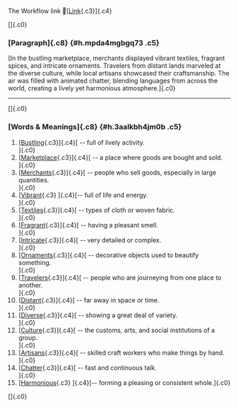 The Workflow link
👏[[Link](https://www.google.com/url?q=http://www.google.com&sa=D&source=editors&ust=1758324014606994&usg=AOvVaw1xUc_6kDIT_1SxESko8VYY){.c3}]{.c4}

[]{.c0}

### [Paragraph]{.c8} {#h.mpda4mgbgq73 .c5}

[In the bustling marketplace, merchants displayed vibrant textiles,
fragrant spices, and intricate ornaments. Travelers from distant lands
marveled at the diverse culture, while local artisans showcased their
craftsmanship. The air was filled with animated chatter, blending
languages from across the world, creating a lively yet harmonious
atmosphere.]{.c0}

------------------------------------------------------------------------

[]{.c0}

### [Words & Meanings]{.c8} {#h.3aalkbh4jm0b .c5}

1.  [[Bustling](https://www.google.com/url?q=http://www.google.com&sa=D&source=editors&ust=1758324014608406&usg=AOvVaw1LcoRDwhx7rc7ppVSpXlvJ){.c3}]{.c4}[ --
    full of lively activity.\
    ]{.c0}
2.  [[Marketplace](https://www.google.com/url?q=http://www.google.com&sa=D&source=editors&ust=1758324014608919&usg=AOvVaw0xu3cdeGEdKKOpMwOv8G-3){.c3}]{.c4}[ --
    a place where goods are bought and sold.\
    ]{.c0}
3.  [[Merchants](https://www.google.com/url?q=http://www.google.com&sa=D&source=editors&ust=1758324014609239&usg=AOvVaw3hWWBmK7bdwQ-k4mnrpw59){.c3}]{.c4}[ --
    people who sell goods, especially in large quantities.\
    ]{.c0}
4.  [[Vibrant](https://www.google.com/url?q=http://www.google.com&sa=D&source=editors&ust=1758324014609536&usg=AOvVaw2uWLkhWrWHenmv6kQp7uo2){.c3}
    ]{.c4}[-- full of life and energy.\
    ]{.c0}
5.  [[Textiles](https://www.google.com/url?q=http://www.google.com&sa=D&source=editors&ust=1758324014609745&usg=AOvVaw3A8MXHdKbfseTG1S3b5QBk){.c3}]{.c4}[ --
    types of cloth or woven fabric.\
    ]{.c0}
6.  [[Fragrant](https://www.google.com/url?q=http://www.google.com&sa=D&source=editors&ust=1758324014609972&usg=AOvVaw3y-1T5VefPb0YIMAG3nDv5){.c3}]{.c4}[ --
    having a pleasant smell.\
    ]{.c0}
7.  [[Intricate](https://www.google.com/url?q=http://www.google.com&sa=D&source=editors&ust=1758324014610203&usg=AOvVaw30423kNN4E83SrodNflZ1Q){.c3}]{.c4}[ --
    very detailed or complex.\
    ]{.c0}
8.  [[Ornaments](https://www.google.com/url?q=http://www.google.com&sa=D&source=editors&ust=1758324014610426&usg=AOvVaw3uw7LP4Fr5PvavpeHpi3lI){.c3}]{.c4}[ --
    decorative objects used to beautify something.\
    ]{.c0}
9.  [[Travelers](https://www.google.com/url?q=http://www.google.com&sa=D&source=editors&ust=1758324014610670&usg=AOvVaw1zAAa6B1DWmOkXhYWZ_Qua){.c3}]{.c4}[ --
    people who are journeying from one place to another.\
    ]{.c0}
10. [[Distant](https://www.google.com/url?q=http://www.google.com&sa=D&source=editors&ust=1758324014610944&usg=AOvVaw1SJNZS5pfptd0jWILkiXtV){.c3}]{.c4}[ --
    far away in space or time.\
    ]{.c0}
11. [[Diverse](https://www.google.com/url?q=http://www.google.com&sa=D&source=editors&ust=1758324014611152&usg=AOvVaw1ITqUSt3ULWoJIybcMfLk0){.c3}]{.c4}[ --
    showing a great deal of variety.\
    ]{.c0}
12. [[Culture](https://www.google.com/url?q=http://www.google.com&sa=D&source=editors&ust=1758324014611362&usg=AOvVaw3q8WhkqkU8EuVHzo7w5CLz){.c3}]{.c4}[ --
    the customs, arts, and social institutions of a group.\
    ]{.c0}
13. [[Artisans](https://www.google.com/url?q=http://www.google.com&sa=D&source=editors&ust=1758324014611602&usg=AOvVaw2TEEh2cjMZal5bRdIlhgqB){.c3}]{.c4}[ --
    skilled craft workers who make things by hand.\
    ]{.c0}
14. [[Chatter](https://www.google.com/url?q=http://www.google.com&sa=D&source=editors&ust=1758324014611851&usg=AOvVaw09JXq_jlZ1PpRmiXF9oH1_){.c3}]{.c4}[ --
    fast and continuous talk.\
    ]{.c0}
15. [[Harmonious](https://www.google.com/url?q=http://www.google.com&sa=D&source=editors&ust=1758324014612053&usg=AOvVaw3SloABxEA1wK4LMUwKipPN){.c3}
    ]{.c4}[-- forming a pleasing or consistent whole.]{.c0}

[]{.c0}
